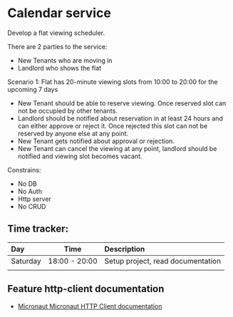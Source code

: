 # Calendar service

Develop a flat viewing scheduler.

There are 2 parties to the service:
- New Tenants who are moving in
- Landlord who shows the flat

Scenario 1:
Flat has 20-minute viewing slots from 10:00 to 20:00 for the upcoming 7 days

- New Tenant should be able to reserve viewing. Once reserved slot can not be occupied by other tenants.
- Landlord should be notified about reservation in at least 24 hours and can either approve or reject it. Once rejected this slot can not be reserved by anyone else at any point.
- New Tenant gets notified about approval or rejection.
- New Tenant can cancel the viewing at any point, landlord should be notified and viewing slot becomes vacant.

Constrains:
- No DB
- No Auth
- Http server
- No CRUD

## Time tracker:
| Day | Time | Description |
| :--- | :---: | :----------- |
| Saturday | 18:00 - 20:00 | Setup project, read documentation
|  |  |


## Feature http-client documentation

- [Micronaut Micronaut HTTP Client documentation](https://docs.micronaut.io/latest/guide/index.html#httpClient)

